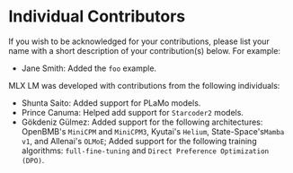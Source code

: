 # Individual Contributors

If you wish to be acknowledged for your contributions, please list your name
with a short description of your contribution(s) below. For example:

- Jane Smith: Added the `foo` example.

MLX LM was developed with contributions from the following individuals:

- Shunta Saito: Added support for PLaMo models.
- Prince Canuma: Helped add support for `Starcoder2` models.
- Gökdeniz Gülmez: Added support for the following architectures: OpenBMB's `MiniCPM` and `MiniCPM3`, Kyutai's `Helium`, State-Space's`Mamba v1`, and Allenai's `OLMoE`; Added support for the following training algorithms: `full-fine-tuning` and `Direct Preference Optimization (DPO)`.